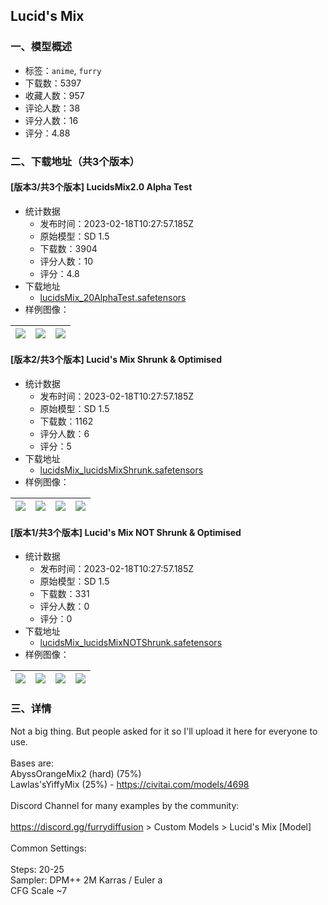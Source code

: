 ## Lucid's Mix
### 一、模型概述

- 标签：`anime`, `furry`
- 下载数：5397
- 收藏人数：957
- 评论人数：38
- 评分人数：16
- 评分：4.88

### 二、下载地址（共3个版本）

#### [版本3/共3个版本] LucidsMix2.0 Alpha Test

- 统计数据
  - 发布时间：2023-02-18T10:27:57.185Z
  - 原始模型：SD 1.5
  - 下载数：3904
  - 评分人数：10
  - 评分：4.8
- 下载地址
  - [lucidsMix_20AlphaTest.safetensors](https://civitai.com/api/download/models/12074)
- 样例图像：

| <img src="https://image.civitai.com/xG1nkqKTMzGDvpLrqFT7WA/bfe9a142-e064-4b81-3fed-64a7c28d1200/width=450/115821.jpeg" /> | <img src="https://image.civitai.com/xG1nkqKTMzGDvpLrqFT7WA/9ad33ec1-eb27-486e-7fe8-9f0be55eac00/width=450/115820.jpeg" /> | <img src="https://image.civitai.com/xG1nkqKTMzGDvpLrqFT7WA/99126913-1e75-4d06-5b51-c5b42cd2c300/width=450/115819.jpeg" /> |
| ---- | ---- | ---- |

#### [版本2/共3个版本] Lucid's Mix Shrunk & Optimised

- 统计数据
  - 发布时间：2023-02-18T10:27:57.185Z
  - 原始模型：SD 1.5
  - 下载数：1162
  - 评分人数：6
  - 评分：5
- 下载地址
  - [lucidsMix_lucidsMixShrunk.safetensors](https://civitai.com/api/download/models/9540)
- 样例图像：

| <img src="https://image.civitai.com/xG1nkqKTMzGDvpLrqFT7WA/36976757-e78a-4abc-0874-c53ddcc14200/width=450/92104.jpeg" /> | <img src="https://image.civitai.com/xG1nkqKTMzGDvpLrqFT7WA/9a692936-dbf5-47ba-332d-9c60b5be2a00/width=450/92103.jpeg" /> | <img src="https://image.civitai.com/xG1nkqKTMzGDvpLrqFT7WA/bfc1e1a1-ac10-46cf-7904-c3d4789a2800/width=450/92102.jpeg" /> | <img src="https://image.civitai.com/xG1nkqKTMzGDvpLrqFT7WA/711e21f8-bf57-4fd0-8f30-81f6177a2d00/width=450/92101.jpeg" /> |
| ---- | ---- | ---- | ---- |

#### [版本1/共3个版本] Lucid's Mix NOT Shrunk & Optimised

- 统计数据
  - 发布时间：2023-02-18T10:27:57.185Z
  - 原始模型：SD 1.5
  - 下载数：331
  - 评分人数：0
  - 评分：0
- 下载地址
  - [lucidsMix_lucidsMixNOTShrunk.safetensors](https://civitai.com/api/download/models/9429)
- 样例图像：

| <img src="https://image.civitai.com/xG1nkqKTMzGDvpLrqFT7WA/c76a4558-876b-40b4-c2b3-9889fde09400/width=450/90805.jpeg" /> | <img src="https://image.civitai.com/xG1nkqKTMzGDvpLrqFT7WA/0dc29bff-b787-4d7f-5b93-a97c3c1af600/width=450/90804.jpeg" /> | <img src="https://image.civitai.com/xG1nkqKTMzGDvpLrqFT7WA/a1e635d1-3893-4c6c-715e-23792eacbf00/width=450/90803.jpeg" /> | <img src="https://image.civitai.com/xG1nkqKTMzGDvpLrqFT7WA/ad89519b-98ac-4441-0516-9fef80410200/width=450/90802.jpeg" /> |
| ---- | ---- | ---- | ---- |


### 三、详情
<p>Not a big thing. But people asked for it so I'll upload it here for everyone to use.<br /><br />Bases are:<br />AbyssOrangeMix2 (hard) (75%)<br />Lawlas'sYiffyMix (25%) - <a target="_blank" rel="ugc" href="https://civitai.com/models/4698">https://civitai.com/models/4698</a><br /><br />Discord Channel for many examples by the community:<br /><br /><a target="_blank" rel="ugc" href="https://discord.gg/furrydiffusion">https://discord.gg/furrydiffusion</a> &gt; Custom Models &gt; Lucid's Mix [Model]<br /><br />Common Settings:<br /><br />Steps: 20-25<br />Sampler: DPM++ 2M Karras / Euler a<br />CFG Scale ~7</p><p></p><p></p>
